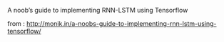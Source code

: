 A noob’s guide to implementing RNN-LSTM using Tensorflow

from : http://monik.in/a-noobs-guide-to-implementing-rnn-lstm-using-tensorflow/